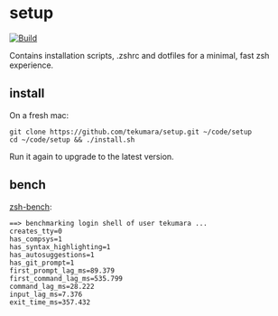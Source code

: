 # setup

[![Build](https://github.com/tekumara/setup/actions/workflows/ci.yml/badge.svg)](https://github.com/tekumara/setup/actions/workflows/ci.yml)

Contains installation scripts, .zshrc and dotfiles for a minimal, fast zsh experience.

## install

On a fresh mac:

```
git clone https://github.com/tekumara/setup.git ~/code/setup
cd ~/code/setup && ./install.sh
```

Run it again to upgrade to the latest version.

## bench

[zsh-bench](https://github.com/romkatv/zsh-bench):

```
==> benchmarking login shell of user tekumara ...
creates_tty=0
has_compsys=1
has_syntax_highlighting=1
has_autosuggestions=1
has_git_prompt=1
first_prompt_lag_ms=89.379
first_command_lag_ms=535.799
command_lag_ms=28.222
input_lag_ms=7.376
exit_time_ms=357.432
```
